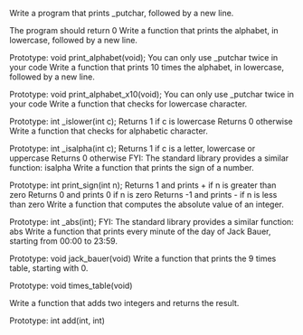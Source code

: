 Write a program that prints _putchar, followed by a new line.

The program should return 0
Write a function that prints the alphabet, in lowercase, followed by a new line.

Prototype: void print_alphabet(void);
You can only use _putchar twice in your code
Write a function that prints 10 times the alphabet, in lowercase, followed by a new line.

Prototype: void print_alphabet_x10(void);
You can only use _putchar twice in your code
Write a function that checks for lowercase character.

Prototype: int _islower(int c);
Returns 1 if c is lowercase
Returns 0 otherwise
Write a function that checks for alphabetic character.

Prototype: int _isalpha(int c);
Returns 1 if c is a letter, lowercase or uppercase
Returns 0 otherwise
FYI: The standard library provides a similar function: isalpha
Write a function that prints the sign of a number.

Prototype: int print_sign(int n);
Returns 1 and prints + if n is greater than zero
Returns 0 and prints 0 if n is zero
Returns -1 and prints - if n is less than zero
Write a function that computes the absolute value of an integer.

Prototype: int _abs(int);
FYI: The standard library provides a similar function: abs
Write a function that prints every minute of the day of Jack Bauer, starting from 00:00 to 23:59.

Prototype: void jack_bauer(void)
Write a function that prints the 9 times table, starting with 0.

Prototype: void times_table(void)

Write a function that adds two integers and returns the result.

Prototype: int add(int, int)
